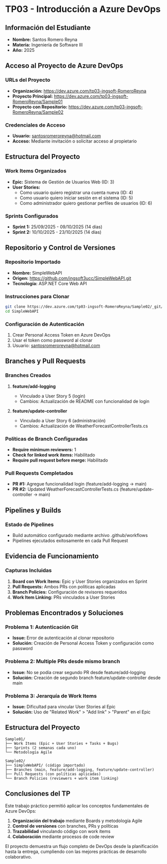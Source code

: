 # TP03 - Introducción a Azure DevOps

## Información del Estudiante
- **Nombre:** Santos Romero Reyna
- **Materia:** Ingeniería de Software III
- **Año:** 2025

## Acceso al Proyecto de Azure DevOps

### URLs del Proyecto
- **Organización:** https://dev.azure.com/tp03-ingsoft-RomeroReyna
- **Proyecto Principal:** https://dev.azure.com/tp03-ingsoft-RomeroReyna/Sample01
- **Proyecto con Repositorio:** https://dev.azure.com/tp03-ingsoft-RomeroReyna/Sample02

### Credenciales de Acceso
- **Usuario:** santosromeroreyna@hotmail.com
- **Acceso:** Mediante invitación o solicitar acceso al propietario

## Estructura del Proyecto

### Work Items Organizados
- **Epic:** Sistema de Gestión de Usuarios Web (ID: 3)
- **User Stories:**
  - Como usuario quiero registrar una cuenta nueva (ID: 4)
  - Como usuario quiero iniciar sesión en el sistema (ID: 5) 
  - Como administrador quiero gestionar perfiles de usuarios (ID: 6)

### Sprints Configurados
- **Sprint 1:** 25/09/2025 - 09/10/2025 (14 días)
- **Sprint 2:** 10/10/2025 - 23/10/2025 (14 días)

## Repositorio y Control de Versiones

### Repositorio Importado
- **Nombre:** SimpleWebAPI
- **Origen:** https://github.com/ingsoft3ucc/SimpleWebAPI.git
- **Tecnología:** ASP.NET Core Web API

### Instrucciones para Clonar
```bash
git clone https://dev.azure.com/tp03-ingsoft-RomeroReyna/Sample02/_git/SimpleWebAPI
cd SimpleWebAPI
```

### Configuración de Autenticación
1. Crear Personal Access Token en Azure DevOps
2. Usar el token como password al clonar
3. Usuario: santosromeroreyna@hotmail.com

## Branches y Pull Requests

### Branches Creados
1. **feature/add-logging**
   - Vinculado a User Story 5 (login)
   - Cambios: Actualización de README con funcionalidad de login

2. **feature/update-controller**  
   - Vinculado a User Story 6 (administración)
   - Cambios: Actualización de WeatherForecastControllerTests.cs

### Políticas de Branch Configuradas
- **Require minimum reviewers:** 1
- **Check for linked work items:** Habilitado
- **Require pull request before merge:** Habilitado

### Pull Requests Completados
- **PR #1:** Agregue funcionalidad login (feature/add-logging → main)
- **PR #2:** Updated WeatherForecastControllerTests.cs (feature/update-controller → main)

## Pipelines y Builds

### Estado de Pipelines
- Build automático configurado mediante archivo .github/workflows
- Pipelines ejecutados exitosamente en cada Pull Request

## Evidencia de Funcionamiento

### Capturas Incluidas
1. **Board con Work Items:** Epic y User Stories organizados en Sprint
2. **Pull Requests:** Ambos PRs con políticas aplicadas
3. **Branch Policies:** Configuración de revisores requeridos
4. **Work Item Linking:** PRs vinculados a User Stories

## Problemas Encontrados y Soluciones

### Problema 1: Autenticación Git
- **Issue:** Error de autenticación al clonar repositorio
- **Solución:** Creación de Personal Access Token y configuración como password

### Problema 2: Multiple PRs desde mismo branch
- **Issue:** No se podía crear segundo PR desde feature/add-logging
- **Solución:** Creación de segundo branch feature/update-controller desde main

### Problema 3: Jerarquía de Work Items
- **Issue:** Dificultad para vincular User Stories al Epic
- **Solución:** Uso de "Related Work" > "Add link" > "Parent" en el Epic

## Estructura del Proyecto

```
Sample01/
├── Work Items (Epic + User Stories + Tasks + Bugs)
├── Sprints (2 semanas cada uno)
└── Metodología Agile

Sample02/  
├── SimpleWebAPI/ (código importado)
├── Branches (main, feature/add-logging, feature/update-controller)
├── Pull Requests (con políticas aplicadas)
└── Branch Policies (reviewers + work item linking)
```

## Conclusiones del TP

Este trabajo práctico permitió aplicar los conceptos fundamentales de Azure DevOps:

1. **Organización del trabajo** mediante Boards y metodología Agile
2. **Control de versiones** con branches, PRs y políticas
3. **Trazabilidad** vinculando código con work items
4. **Colaboración** mediante procesos de code review

El proyecto demuestra un flujo completo de DevOps desde la planificación hasta la entrega, cumpliendo con las mejores prácticas de desarrollo colaborativo.
